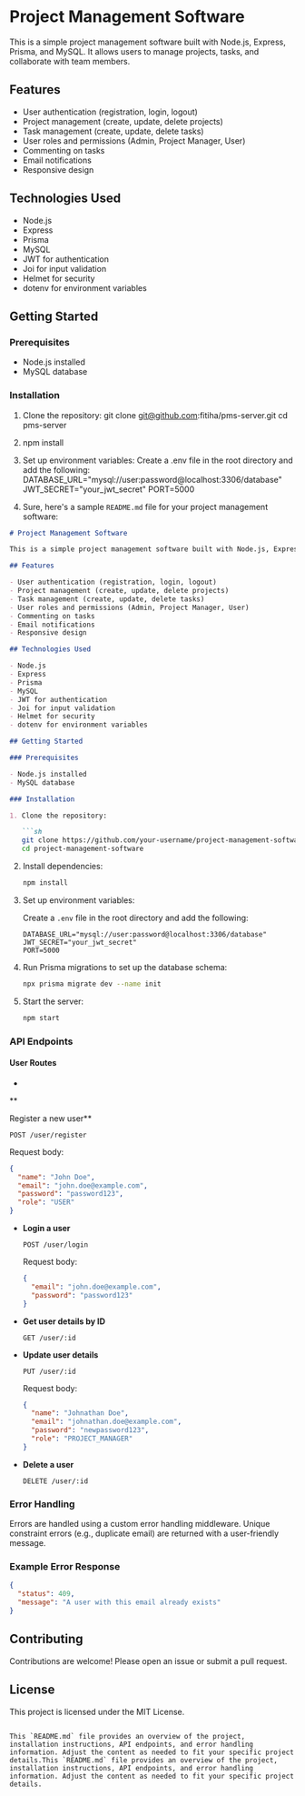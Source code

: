 # Project Management Software

This is a simple project management software built with Node.js, Express, Prisma, and MySQL. It allows users to manage projects, tasks, and collaborate with team members.

## Features

- User authentication (registration, login, logout)
- Project management (create, update, delete projects)
- Task management (create, update, delete tasks)
- User roles and permissions (Admin, Project Manager, User)
- Commenting on tasks
- Email notifications
- Responsive design

## Technologies Used

- Node.js
- Express
- Prisma
- MySQL
- JWT for authentication
- Joi for input validation
- Helmet for security
- dotenv for environment variables

## Getting Started

### Prerequisites

- Node.js installed
- MySQL database

### Installation

1. Clone the repository:
   git clone git@github.com:fitiha/pms-server.git
   cd pms-server

2. npm install

3. Set up environment variables:
Create a .env file in the root directory and add the following:
   DATABASE_URL="mysql://user:password@localhost:3306/database"
   JWT_SECRET="your_jwt_secret"
   PORT=5000

4. Sure, here's a sample `README.md` file for your project management software:

```markdown
# Project Management Software

This is a simple project management software built with Node.js, Express, Prisma, and MySQL. It allows users to manage projects, tasks, and collaborate with team members.

## Features

- User authentication (registration, login, logout)
- Project management (create, update, delete projects)
- Task management (create, update, delete tasks)
- User roles and permissions (Admin, Project Manager, User)
- Commenting on tasks
- Email notifications
- Responsive design

## Technologies Used

- Node.js
- Express
- Prisma
- MySQL
- JWT for authentication
- Joi for input validation
- Helmet for security
- dotenv for environment variables

## Getting Started

### Prerequisites

- Node.js installed
- MySQL database

### Installation

1. Clone the repository:

   ```sh
   git clone https://github.com/your-username/project-management-software.git
   cd project-management-software
   ```

2. Install dependencies:

   ```sh
   npm install
   ```

3. Set up environment variables:

   Create a `.env` file in the root directory and add the following:

   ```env
   DATABASE_URL="mysql://user:password@localhost:3306/database"
   JWT_SECRET="your_jwt_secret"
   PORT=5000
   ```

4. Run Prisma migrations to set up the database schema:

   ```sh
   npx prisma migrate dev --name init
   ```

5. Start the server:

   ```sh
   npm start
   ```

### API Endpoints

#### User Routes

-

 **

Register a new user**

  ```http
  POST /user/register
  ```

  Request body:

  ```json
  {
    "name": "John Doe",
    "email": "john.doe@example.com",
    "password": "password123",
    "role": "USER"
  }
  ```

- **Login a user**

  ```http
  POST /user/login
  ```

  Request body:

  ```json
  {
    "email": "john.doe@example.com",
    "password": "password123"
  }
  ```

- **Get user details by ID**

  ```http
  GET /user/:id
  ```

- **Update user details**

  ```http
  PUT /user/:id
  ```

  Request body:

  ```json
  {
    "name": "Johnathan Doe",
    "email": "johnathan.doe@example.com",
    "password": "newpassword123",
    "role": "PROJECT_MANAGER"
  }
  ```

- **Delete a user**

  ```http
  DELETE /user/:id
  ```

### Error Handling

Errors are handled using a custom error handling middleware. Unique constraint errors (e.g., duplicate email) are returned with a user-friendly message.

### Example Error Response

```json
{
  "status": 409,
  "message": "A user with this email already exists"
}
```

## Contributing

Contributions are welcome! Please open an issue or submit a pull request.

## License

This project is licensed under the MIT License.
```

This `README.md` file provides an overview of the project, installation instructions, API endpoints, and error handling information. Adjust the content as needed to fit your specific project details.This `README.md` file provides an overview of the project, installation instructions, API endpoints, and error handling information. Adjust the content as needed to fit your specific project details.